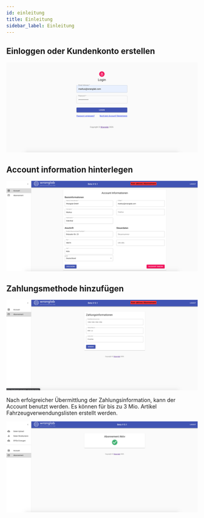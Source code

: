 ```yaml
---
id: einleitung
title: Einleitung
sidebar_label: Einleitung
---
```


## Einloggen oder Kundenkonto erstellen

![login](assets/login.png)

## Account information hinterlegen

![account](assets/account.png)

## Zahlungsmethode hinzufügen

![abonnement-inaktiv](assets/abonnement-inaktiv.png)

Nach erfolgreicher Übermittlung der Zahlungsinformation, kann der Account
benutzt werden. Es können für bis zu 3 Mio. Artikel Fahrzeugverwendungslisten erstellt werden.

![abonnement-aktiv](assets/abonnement-aktiv.png)